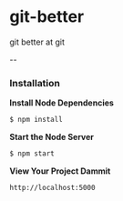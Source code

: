 # git-better
git better at git

--

### Installation

**Install Node Dependencies**

```bash
$ npm install
```

**Start the Node Server**

```bash
$ npm start
```

**View Your Project Dammit**

```bash
http://localhost:5000
```